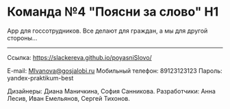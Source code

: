 # Команда №4 "Поясни за слово" H1
App для госсотрудников. Все делают для граждан, а мы для другой стороны...
* * *
Ссылка: https://slackereva.github.io/poyasniSlovo/

E-mail: MIvanova@gosjalobi.ru
Мобильный телефон: 89123123123
Пароль: yandex-praktikum-best

Дизайнеры: Диана Маничкина, София Санникова.
Разработчики: Анна Лесив, Иван Емельянов, Сергей Тихонов.
